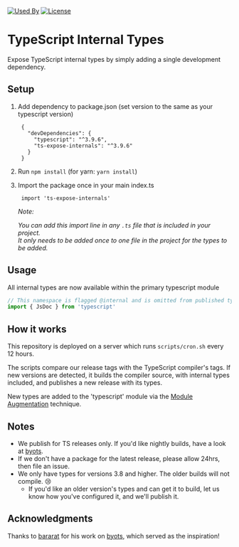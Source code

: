 [![Used By](https://img.shields.io/sourcegraph/rrc/github.com/nonara/ts-expose-internals)](https://www.npmjs.com/package/ts-expose-internals)
[![License](https://img.shields.io/npm/l/ts-expose-internals)](https://opensource.org/licenses/MIT)

# TypeScript Internal Types

Expose TypeScript internal types by simply adding a single development dependency.

## Setup

1. Add dependency to package.json (set version to the same as your typescript version)

        {
          "devDependencies": {
            "typescript": "^3.9.6",
            "ts-expose-internals": "^3.9.6"
          }
        }

2. Run `npm install` (for yarn: `yarn install`)

3. Import the package once in your main index.ts

        import 'ts-expose-internals'

    _Note:_
    
    _You can add this import line in any `.ts` file that is included in your project.  
    It only needs to be added once to one file in the project for the types to be added._

## Usage
All internal types are now available within the primary typescript module
```ts
// This namespace is flagged @internal and is omitted from published types, but now we can access it!
import { JsDoc } from 'typescript'
```

## How it works

This repository is deployed on a server which runs `scripts/cron.sh` every 12 hours.

The scripts compare our release tags with the TypeScript compiler's tags. If new versions are detected,
it builds the compiler source, with internal types included, and publishes a new release with its types.

New types are added to the 'typescript' module via the 
[Module Augmentation](https://www.typescriptlang.org/docs/handbook/declaration-merging.html#module-augmentation) technique.

## Notes

- We publish for TS releases only. If you'd like nightly builds, have a look at [byots](https://github.com/basarat/byots).
- If we don't have a package for the latest release, please allow 24hrs, then file an issue.
- We only have types for versions 3.8 and higher. The older builds will not compile. 😢
  - If you'd like an older version's types and can get it to build, let us know how you've configured it, and we'll publish it. 

## Acknowledgments

Thanks to [bararat](https://github.com/basarat) for his work on [byots](https://github.com/basarat/byots), which served
as the inspiration!